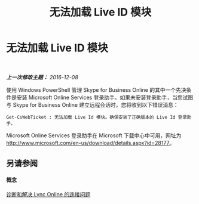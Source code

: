 ﻿---
title: 无法加载 Live ID 模块
TOCTitle: 无法加载 Live ID 模块
ms:assetid: 663a5507-0276-4b22-a98f-c1b82b0c91a2
ms:mtpsurl: https://technet.microsoft.com/zh-cn/library/Dn362793(v=OCS.15)
ms:contentKeyID: 56271156
ms.date: 06/02/2017
mtps_version: v=OCS.15
ms.translationtype: HT
---

# 无法加载 Live ID 模块

 

_**上一次修改主题：** 2016-12-08_

使用 Windows PowerShell 管理 Skype for Business Online 的其中一个先决条件是安装 Microsoft Online Services 登录助手。如果未安装登录助手，当您试图与 Skype for Business Online 建立远程会话时，您将收到以下错误消息：

    Get-CsWebTicket : 无法加载 Live Id 模块。确保安装了正确版本的 Live Id 登录助手。

Microsoft Online Services 登录助手在 Microsoft 下载中心中可用，网址为 <http://www.microsoft.com/en-us/download/details.aspx?id=28177>。

## 另请参阅

#### 概念

[诊断和解决 Lync Online 的连接问题](diagnosing-and-resolving-connection-problems-with-skype-for-business-online.md)

